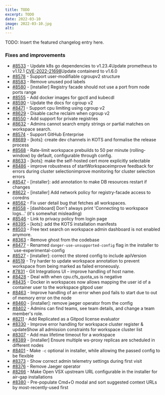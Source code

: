 ```yaml
---
title: TODO
excerpt: TODO
date: 2022-03-10
image: 2022-03-10.jpg
alt:
---
```


<script>
  import Contributors from "$lib/components/changelog/contributors.svelte";
</script>

TODO: Insert the featured changelog entry here.

<p><Contributors usernames="" /></p>

### Fixes and improvements

- [#8533](https://github.com/gitpod-io/gitpod/pull/8533) - Update k8s go dependencies to v1.23.4Update prometheus to v1.12.1 [CVE-2022-21698](https://cve.mitre.org/cgi-bin/cvename.cgi?name=CVE-2022-21698)Update containerd to v1.6.0 <Contributors usernames="ArthurSens,MrSimonEmms,aledbf,csweichel,geropl,iQQBot,sagor999" />
- [#8578](https://github.com/gitpod-io/gitpod/pull/8578) - Support user-modifiable cgroupv2 structure <Contributors usernames="MrSimonEmms,aledbf,csweichel" />
- [#8583](https://github.com/gitpod-io/gitpod/pull/8583) - Remove unused pod labels <Contributors usernames="MrSimonEmms,aledbf,sagor999" />
- [#8580](https://github.com/gitpod-io/gitpod/pull/8580) - [installer] Registry facade should not use a port from node ports range <Contributors usernames="MrSimonEmms,aledbf,csweichel,iQQBot,sagor999" />
- [#8555](https://github.com/gitpod-io/gitpod/pull/8555) - Add docker images for gpctl and kubecdl <Contributors usernames="csweichel,kylos101,princerachit,sagor999,utam0k" />
- [#8590](https://github.com/gitpod-io/gitpod/pull/8590) - Update the docs for cgroup v2 <Contributors usernames="csweichel,utam0k" />
- [#8471](https://github.com/gitpod-io/gitpod/pull/8471) - Support cpu limiting using cgroup v2 <Contributors usernames="Furisto,aledbf,csweichel,utam0k" />
- [#8629](https://github.com/gitpod-io/gitpod/pull/8629) - Disable cache reclaim when cgroup v2 <Contributors usernames="Furisto,utam0k" />
- [#8550](https://github.com/gitpod-io/gitpod/pull/8550) - Add support for private registries <Contributors usernames="aledbf,csweichel,geropl,jankeromnes,jmls,sagor999,utam0k" />
- [#8632](https://github.com/gitpod-io/gitpod/pull/8632) - Admins cannot search empty strings or partial matches on workspace search. <Contributors usernames="geropl,gtsiolis,laushinka" />
- [#8574](https://github.com/gitpod-io/gitpod/pull/8574) - Support GitHub Enterprise <Contributors usernames="AlexTugarev,andrew-farries,geropl,jankeromnes" />
- [#8689](https://github.com/gitpod-io/gitpod/pull/8689) - [kots]: create dev channels in KOTS and formalise the release process <Contributors usernames="MrSimonEmms,Pothulapati,corneliusludmann" />
- [#8568](https://github.com/gitpod-io/gitpod/pull/8568) - Rate-limit workspace prebuilds to 50 per minute (rolling-window) by default, configurable through config. <Contributors usernames="andrew-farries,easyCZ,geropl,jankeromnes" />
- [#8633](https://github.com/gitpod-io/gitpod/pull/8633) - [kots]: make the self-hosted cert more explicitly selectable <Contributors usernames="MrSimonEmms,Pothulapati" />
- [#8486](https://github.com/gitpod-io/gitpod/pull/8486) - improve robustness of startWorkspaceimprove feedback for errors during cluster selectionimprove monitoring for cluster selection errors <Contributors usernames="AlexTugarev,geropl" />
- [#8547](https://github.com/gitpod-io/gitpod/pull/8547) - [installer]: add annotation to make DB resources restart if changes <Contributors usernames="MrSimonEmms,geropl" />
- [#8622](https://github.com/gitpod-io/gitpod/pull/8622) - [installer] Add network policy for registry-facade access to coredns <Contributors usernames="Pothulapati,aledbf" />
- [#8562](https://github.com/gitpod-io/gitpod/pull/8562) - Fix user detail bug that fetches all workspaces. <Contributors usernames="JanKoehnlein,geropl,gtsiolis,laushinka" />
- [#8558](https://github.com/gitpod-io/gitpod/pull/8558) - [dashboard] Don't always print 'Connecting to workspace logs...' (it's somewhat misleading) <Contributors usernames="geropl,jankeromnes" />
- [#8546](https://github.com/gitpod-io/gitpod/pull/8546) - Link to privacy policy from login page <Contributors usernames="geropl,gtsiolis,jldec" />
- [#8395](https://github.com/gitpod-io/gitpod/pull/8395) - [kots]: add the KOTS installation manifests <Contributors usernames="MrSimonEmms,corneliusludmann" />
- [#8503](https://github.com/gitpod-io/gitpod/pull/8503) - Free text search on workspace admin dashboard is not enabled anymore. <Contributors usernames="geropl,gtsiolis,laushinka" />
- [#8363](https://github.com/gitpod-io/gitpod/pull/8363) - Remove ghost from the codebase <Contributors usernames="MrSimonEmms,aledbf,csweichel,geropl,kylos101,mads-hartmann,mustard-mh,princerachit" />
- [#8477](https://github.com/gitpod-io/gitpod/pull/8477) - Renamed `danger-use-unsupported-config` flag in the installer to `use-experimental-config <Contributors usernames="MrSimonEmms,Pothulapati,corneliusludmann,csweichel,mustard-mh" />
- [#8527](https://github.com/gitpod-io/gitpod/pull/8527) - [installer]: correct the stored config to include apiVersion <Contributors usernames="MrSimonEmms,corneliusludmann" />
- [#8519](https://github.com/gitpod-io/gitpod/pull/8519) - Try harder to update workspace annotation to prevent workspace from being marked as failed erroneously. <Contributors usernames="Furisto,sagor999" />
- [#7831](https://github.com/gitpod-io/gitpod/pull/7831) - Git Integrations UI – improve handling of host name. <Contributors usernames="AlexTugarev,JanKoehnlein,Shulammite-Aso,csweichel,gtsiolis,meysholdt" />
- [#8428](https://github.com/gitpod-io/gitpod/pull/8428) - Deal with when cpu.cfs_quota_us is negative <Contributors usernames="kylos101,sagor999,utam0k" />
- [#8435](https://github.com/gitpod-io/gitpod/pull/8435) - Docker in workspaces now allows mapping the user id of a container user to the workspace gitpod user <Contributors usernames="Furisto,iQQBot,kylos101,mikenikles,utam0k" />
- [#8463](https://github.com/gitpod-io/gitpod/pull/8463) - Improve handling of an error when pod fails to start due to out of memory error on the node <Contributors usernames="aledbf,sagor999" />
- [#8460](https://github.com/gitpod-io/gitpod/pull/8460) - [installer]: remove jaeger operator from the config <Contributors usernames="MrSimonEmms,corneliusludmann" />
- [#8402](https://github.com/gitpod-io/gitpod/pull/8402) - Admins can find teams, see team details, and change a team member's role. <Contributors usernames="gtsiolis,jldec,laushinka,svenefftinge" />
- [#8211](https://github.com/gitpod-io/gitpod/pull/8211) - Add Replicated as a Gitpod license evaluator <Contributors usernames="MrSimonEmms,corneliusludmann,csweichel,geropl" />
- [#8330](https://github.com/gitpod-io/gitpod/pull/8330) - Improve error handling for workspace cluster register & updateShow all admission constraints for workspace cluster list <Contributors usernames="geropl,kylos101,sagor999" />
- [#8307](https://github.com/gitpod-io/gitpod/pull/8307) - Add max lifetime timeout for a workspace <Contributors usernames="csweichel,princerachit,sagor999" />
- [#8389](https://github.com/gitpod-io/gitpod/pull/8389) - [installer] Ensure multiple ws-proxy replicas are scheduled in different nodes <Contributors usernames="aledbf,sagor999" />
- [#8401](https://github.com/gitpod-io/gitpod/pull/8401) - Make `-c` optional in installer, while allowing the passed config to be flexible <Contributors usernames="MrSimonEmms,Pothulapati,corneliusludmann" />
- [#8373](https://github.com/gitpod-io/gitpod/pull/8373) - Show correct admin telemetry settings during first visit <Contributors usernames="AlexTugarev,Pothulapati,corneliusludmann" />
- [#8376](https://github.com/gitpod-io/gitpod/pull/8376) - Remove Jaeger operator <Contributors usernames="JanKoehnlein,MrSimonEmms,corneliusludmann" />
- [#8266](https://github.com/gitpod-io/gitpod/pull/8266) - Make Open VSX upstream URL configurable in the installer for air-gap installations <Contributors usernames="MrSimonEmms,Pothulapati,akosyakov,corneliusludmann,csweichel" />
- [#8380](https://github.com/gitpod-io/gitpod/pull/8380) - Pre-populate Cmd+O modal and sort suggested context URLs by most-recently-used first <Contributors usernames="JanKoehnlein,jankeromnes" />
